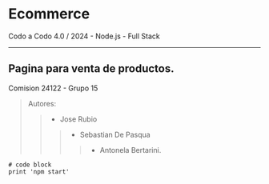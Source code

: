 # **Ecommerce**
 Codo a Codo 4.0 / 2024 -  Node.js - Full Stack 
 
***

## Pagina para venta de productos.
Comision 24122  -  Grupo 15 
>Autores: 
>>* Jose Rubio
>>>* Sebastian De Pasqua
>>>>* Antonela Bertarini.

```
# code block
print 'npm start' 
